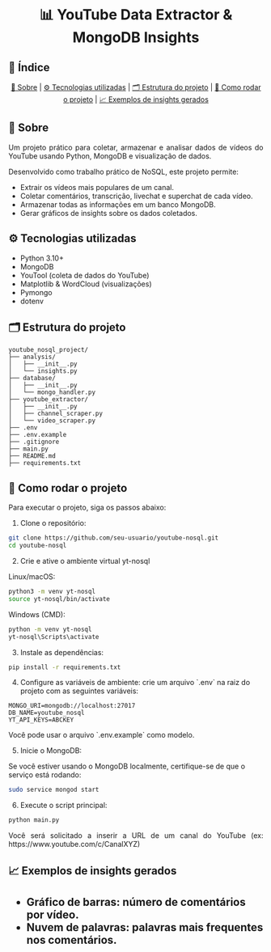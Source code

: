 <h1 align="center">📊 YouTube Data Extractor & MongoDB Insights</h1>

<h2>📎 Índice</h2>
<p align="center">
    <a href="#about">🤔 Sobre</a> | 
    <a href="#tech">⚙️ Tecnologias utilizadas</a> | 
    <a href="#struct">🗂 Estrutura do projeto</a> | 
    <a href="#run">🚀 Como rodar o projeto</a> | 
    <a href="#insights">📈 Exemplos de insights gerados</a>
</p>

<h2 id="about">🤔 Sobre</h2>

<p align="justify">Um projeto prático para coletar, armazenar e analisar dados de vídeos do YouTube usando Python, MongoDB e visualização de dados.</p>

<p align="justify">Desenvolvido como trabalho prático de NoSQL, este projeto permite:</p>
<ul>
  <li>Extrair os vídeos mais populares de um canal.</li>
  <li>Coletar comentários, transcrição, livechat e superchat de cada vídeo.</li>
  <li>Armazenar todas as informações em um banco MongoDB.</li>
  <li>Gerar gráficos de insights sobre os dados coletados.</li>
</ul>

<h2 id="tech">⚙️ Tecnologias utilizadas</h2> 
<ul>
    <li>Python 3.10+</li>
    <li>MongoDB</li>
    <li>YouTool (coleta de dados do YouTube)</li>
    <li>Matplotlib & WordCloud (visualizações)</li>
    <li>Pymongo</li>
    <li>dotenv</li>
</ul>

<h2 id="struct">🗂 Estrutura do projeto</h2>

```
youtube_nosql_project/
├── analysis/
│   ├── __init__.py
│   └── insights.py
├── database/
│   ├── __init__.py
│   └── mongo_handler.py
├── youtube_extractor/
│   ├── __init__.py
│   ├── channel_scraper.py
│   └── video_scraper.py
├── .env
├── .env.example
├── .gitignore
├── main.py
├── README.md
├── requirements.txt
```

<h2 id="run">🚀 Como rodar o projeto</h2>

<p>Para executar o projeto, siga os passos abaixo:</p>

<ol>
    <li>Clone o repositório:</li>
</ol>

```bash
git clone https://github.com/seu-usuario/youtube-nosql.git
cd youtube-nosql
```
<ol start="2">
    <li>Crie e ative o ambiente virtual yt-nosql</li>
</ol>

Linux/macOS:
```bash
python3 -m venv yt-nosql
source yt-nosql/bin/activate
```

Windows (CMD):
```bash
python -m venv yt-nosql
yt-nosql\Scripts\activate
```

<ol start="3">
    <li>Instale as dependências:</li>
</ol>

```bash
pip install -r requirements.txt
```
<ol start="4">
    <li>Configure as variáveis de ambiente: crie um arquivo `.env` na raiz do projeto com as seguintes variáveis:
</ol>

```plaintext
MONGO_URI=mongodb://localhost:27017
DB_NAME=youtube_nosql
YT_API_KEYS=ABCKEY
```
<p>Você pode usar o arquivo `.env.example` como modelo.</p>

<ol start="5">
    <li>Inicie o MongoDB:</li>
</ol>
<p>Se você estiver usando o MongoDB localmente, certifique-se de que o serviço está rodando:</p>

```bash
sudo service mongod start
```
<ol start="6">
    <li>Execute o script principal:</li>
</ol>

```bash
python main.py
```
<p align="justify">Você será solicitado a inserir a URL de um canal do YouTube (ex: https://www.youtube.com/c/CanalXYZ)</p>

<h2 id="insights">📈 Exemplos de insights gerados<h2>

<ul>
    <li>Gráfico de barras: número de comentários por vídeo.</li>
    <li>Nuvem de palavras: palavras mais frequentes nos comentários.</li>
</ul>

